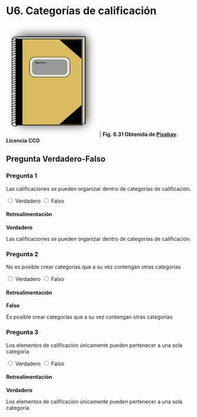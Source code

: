
# U6. Categorías de calificación

![](img/categorias.png)
| <td valign="top">**Fig. 6.31 Obtenida de [Pixabay](http://pixabay.com/en/school-notebook-education-note-34599/). Licencia CC0**</td>

## Pregunta Verdadero-Falso

### Pregunta 1

Las calificaciones se pueden organizar dentro de categorías de calificación.


<label for="true0b18"><input id="true0b18" name="option0b18" onclick="$exe.getFeedback(0,2,'0b18','truefalse')" type="radio"/> Verdadero</label>
<label for="false0b18"><input id="false0b18" name="option0b18" onclick="$exe.getFeedback(1,2,'0b18','truefalse')" type="radio"/> Falso</label>


#### Retroalimentación

**Verdadero**

Las calificaciones se pueden organizar dentro de categorías de calificación.

### Pregunta 2

No es posible crear categorías que a su vez contengan otras categorías


<label for="true1b18"><input id="true1b18" name="option1b18" onclick="$exe.getFeedback(0,2,'1b18','truefalse')" type="radio"/> Verdadero</label>
<label for="false1b18"><input id="false1b18" name="option1b18" onclick="$exe.getFeedback(1,2,'1b18','truefalse')" type="radio"/> Falso</label>


#### Retroalimentación

**Falso**

Es posible crear categorías que a su vez contengan otras categorías

### Pregunta 3

Los elementos de calificación únicamente pueden pertenecer a una sola categoría


<label for="true2b18"><input id="true2b18" name="option2b18" onclick="$exe.getFeedback(0,2,'2b18','truefalse')" type="radio"/> Verdadero</label>
<label for="false2b18"><input id="false2b18" name="option2b18" onclick="$exe.getFeedback(1,2,'2b18','truefalse')" type="radio"/> Falso</label>


#### Retroalimentación

**Verdadero**

Los elementos de calificación únicamente pueden pertenecer a una sola categoría

